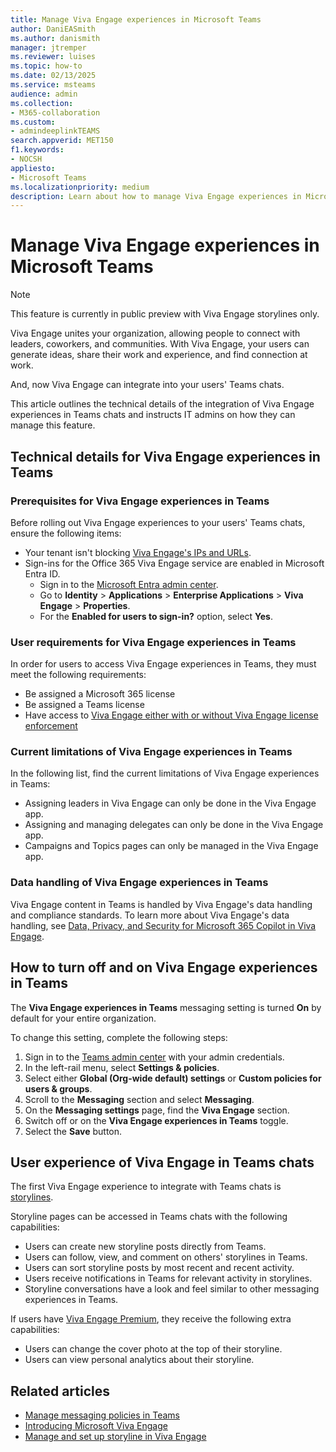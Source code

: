 ```yaml
---
title: Manage Viva Engage experiences in Microsoft Teams
author: DaniEASmith
ms.author: danismith
manager: jtremper
ms.reviewer: luises
ms.topic: how-to
ms.date: 02/13/2025
ms.service: msteams
audience: admin
ms.collection: 
- M365-collaboration
ms.custom:
- admindeeplinkTEAMS
search.appverid: MET150
f1.keywords:
- NOCSH
appliesto: 
- Microsoft Teams
ms.localizationpriority: medium
description: Learn about how to manage Viva Engage experiences in Microsoft Teams in chats.
---
```


# Manage Viva Engage experiences in Microsoft Teams

> [!NOTE]
> This feature is currently in public preview with Viva Engage storylines only.

Viva Engage unites your organization, allowing people to connect with leaders, coworkers, and communities. With Viva Engage, your users can generate ideas, share their work and experience, and find connection at work.

And, now Viva Engage can integrate into your users' Teams chats.

This article outlines the technical details of the integration of Viva Engage experiences in Teams chats and instructs IT admins on how they can manage this feature.

## Technical details for Viva Engage experiences in Teams

### Prerequisites for Viva Engage experiences in Teams

Before rolling out Viva Engage experiences to your users' Teams chats, ensure the following items:

- Your tenant isn't blocking [Viva Engage's IPs and URLs](/microsoft-365/enterprise/urls-and-ip-address-ranges).
- Sign-ins for the Office 365 Viva Engage service are enabled in Microsoft Entra ID.
  - Sign in to the [Microsoft Entra admin center](https://go.microsoft.com/fwlink/p/?linkid=2067268).
  - Go to **Identity** > **Applications** > **Enterprise Applications** > **Viva Engage** > **Properties**.
  - For the **Enabled for users to sign-in?** option, select **Yes**.

### User requirements for Viva Engage experiences in Teams

In order for users to access Viva Engage experiences in Teams, they must meet the following requirements:

- Be assigned a Microsoft 365 license
- Be assigned a Teams license
- Have access to [Viva Engage either with or without Viva Engage license enforcement](/viva/engage/setup#set-up-licensing-for-viva-engage)

### Current limitations of Viva Engage experiences in Teams

In the following list, find the current limitations of Viva Engage experiences in Teams:

- Assigning leaders in Viva Engage can only be done in the Viva Engage app.
- Assigning and managing delegates can only be done in the Viva Engage app.
- Campaigns and Topics pages can only be managed in the Viva Engage app.

### Data handling of Viva Engage experiences in Teams

Viva Engage content in Teams is handled by Viva Engage's data handling and compliance standards. To learn more about Viva Engage's data handling, see [Data, Privacy, and Security for Microsoft 365 Copilot in Viva Engage](/viva/engage/manage-security-and-compliance/data-privacy-security-copilot-engage).

## How to turn off and on Viva Engage experiences in Teams

The **Viva Engage experiences in Teams** messaging setting is turned **On** by default for your entire organization.

To change this setting, complete the following steps:

1. Sign in to the [Teams admin center](https://go.microsoft.com/fwlink/p/?linkid=2066851) with your admin credentials.
1. In the left-rail menu, select **Settings & policies**.
1. Select either **Global (Org-wide default) settings** or **Custom policies for users & groups**.
1. Scroll to the **Messaging** section and select **Messaging**.
1. On the **Messaging settings** page, find the **Viva Engage** section.
1. Switch off or on the **Viva Engage experiences in Teams** toggle.
1. Select the **Save** button.

## User experience of Viva Engage in Teams chats

The first Viva Engage experience to integrate with Teams chats is [storylines](/viva/engage/eac-storyline).

Storyline pages can be accessed in Teams chats with the following capabilities:

- Users can create new storyline posts directly from Teams.
- Users can follow, view, and comment on others' storylines in Teams.
- Users can sort storyline posts by most recent and recent activity.
- Users receive notifications in Teams for relevant activity in storylines.
- Storyline conversations have a look and feel similar to other messaging experiences in Teams.

If users have [Viva Engage Premium](/viva/engage/setup#set-up-licensing-for-viva-engage), they receive the following extra capabilities:

- Users can change the cover photo at the top of their storyline.
- Users can view personal analytics about their storyline.

## Related articles

- [Manage messaging policies in Teams](messaging-policies-in-teams.md)
- [Introducing Microsoft Viva Engage](/viva/engage/overview)
- [Manage and set up storyline in Viva Engage](/viva/engage/eac-storyline)
